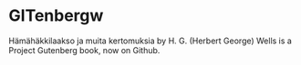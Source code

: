 # GITenbergw
Hämähäkkilaakso ja muita kertomuksia by H. G. (Herbert George) Wells is a Project Gutenberg book, now on Github.
